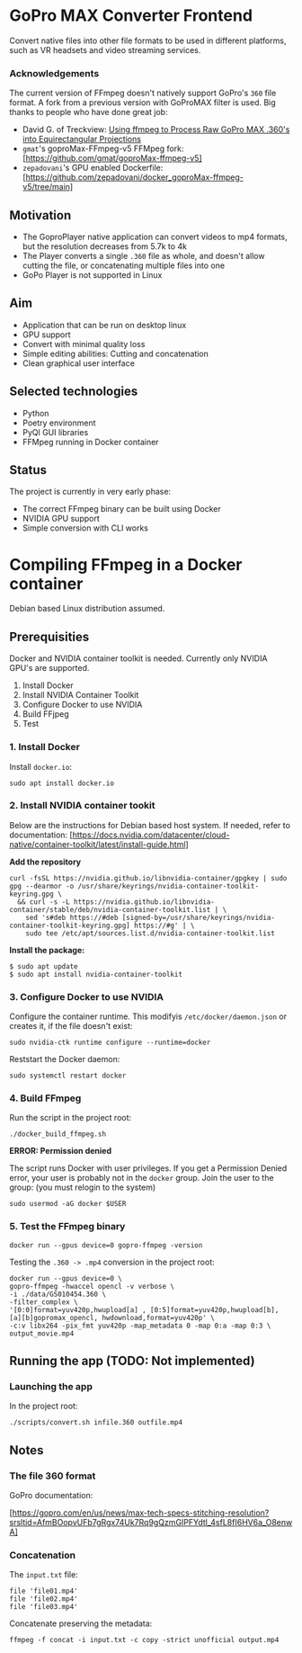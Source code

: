 # GoPro MAX Converter Frontend

Convert native files into other file formats to be used in
different platforms, such as VR headsets and video streaming
services.


### Acknowledgements

The current version of FFmpeg doesn't natively support GoPro's `360` file format. A fork from a previous version
with GoProMAX filter is used. Big thanks to people who
have done great job:

- David G. of Treckview: [Using ffmpeg to Process Raw GoPro MAX .360's into Equirectangular Projections](https://www.trekview.org/blog/using-ffmpeg-process-gopro-max-360/)
- `gmat`'s goproMax-FFmpeg-v5 FFMpeg fork:
[https://github.com/gmat/goproMax-ffmpeg-v5]
- `zepadovani`'s GPU enabled Dockerfile:
[https://github.com/zepadovani/docker_goproMax-ffmpeg-v5/tree/main]

## Motivation

- The GoproPlayer native application can convert videos to
mp4 formats, but the resolution decreases from 5.7k to 4k
- The Player converts a single `.360` file as whole, and doesn't
allow cutting the file, or concatenating multiple files into one
- GoPo Player is not supported in Linux

## Aim

- Application that can be run on desktop linux
- GPU support
- Convert with minimal quality loss
- Simple editing abilities: Cutting and concatenation
- Clean graphical user interface

## Selected technologies

- Python
- Poetry environment
- PyQl GUI libraries
- FFMpeg running in Docker container

## Status

The project is currently in very early phase:
- The correct FFmpeg binary can be built using Docker
- NVIDIA GPU support
- Simple conversion with CLI works

# Compiling FFmpeg in a Docker container

Debian based Linux distribution assumed.

## Prerequisities

Docker and NVIDIA container toolkit is needed.
Currently only NVIDIA GPU's are supported.

1. Install Docker
2. Install NVIDIA Container Toolkit
3. Configure Docker to use NVIDIA
4. Build FFjpeg
5. Test


### 1. Install Docker

Install `docker.io`:

```
sudo apt install docker.io
```

### 2. Install NVIDIA container tookit

Below are the instructions for Debian based host system.
If needed, refer to documentation:
[https://docs.nvidia.com/datacenter/cloud-native/container-toolkit/latest/install-guide.html]

**Add the repository**
```
curl -fsSL https://nvidia.github.io/libnvidia-container/gpgkey | sudo gpg --dearmor -o /usr/share/keyrings/nvidia-container-toolkit-keyring.gpg \
  && curl -s -L https://nvidia.github.io/libnvidia-container/stable/deb/nvidia-container-toolkit.list | \
    sed 's#deb https://#deb [signed-by=/usr/share/keyrings/nvidia-container-toolkit-keyring.gpg] https://#g' | \
    sudo tee /etc/apt/sources.list.d/nvidia-container-toolkit.list
```

**Install the package:**

```
$ sudo apt update
$ sudo apt install nvidia-container-toolkit
```

### 3. Configure Docker to use NVIDIA

Configure the container runtime. This modifyis `/etc/docker/daemon.json` or creates it, if the file doesn't exist:
```
sudo nvidia-ctk runtime configure --runtime=docker
```

Reststart the Docker daemon:
```
sudo systemctl restart docker
```

### 4. Build FFmpeg

Run the script in the project root:

```
./docker_build_ffmpeg.sh
```

**ERROR: Permission denied**

The script runs Docker with user privileges. If you get a Permission Denied
error, your user is probably not in the `docker` group. Join the user to
the group: (you must relogin to the system)

```
sudo usermod -aG docker $USER
```

### 5. Test the FFmpeg binary

```
docker run --gpus device=0 gopro-ffmpeg -version
```

Testing the `.360 -> .mp4` conversion in the project root:

```
docker run --gpus device=0 \
gopro-ffmpeg -hwaccel opencl -v verbose \
-i ./data/GS010454.360 \
-filter_complex \
'[0:0]format=yuv420p,hwupload[a] , [0:5]format=yuv420p,hwupload[b], [a][b]gopromax_opencl, hwdownload,format=yuv420p' \ 
-c:v libx264 -pix_fmt yuv420p -map_metadata 0 -map 0:a -map 0:3 \
output_movie.mp4
```


## Running the app (TODO: Not implemented)

### Launching the app

In the project root:

```
./scripts/convert.sh infile.360 outfile.mp4
```

## Notes

### The file 360 format

GoPro documentation:

[https://gopro.com/en/us/news/max-tech-specs-stitching-resolution?srsltid=AfmBOopvUFb7gRgx74Uk7Rq9gQzmGIPFYdtl_4sfL8fI6HV6a_O8enwA]

### Concatenation

The `input.txt` file:
```
file 'file01.mp4'
file 'file02.mp4'
file 'file03.mp4'
```

Concatenate preserving the metadata:

```
ffmpeg -f concat -i input.txt -c copy -strict unofficial output.mp4
```
